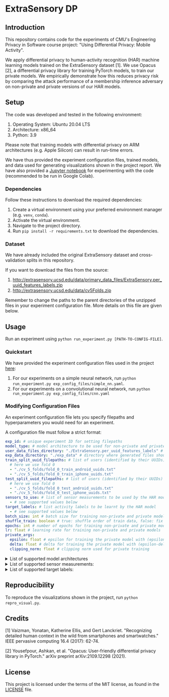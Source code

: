 # ExtraSensory DP

## Introduction 

This repository contains code for the experiments of CMU's Engineering Privacy in Software course project: "Using Differential Privacy: Mobile Activity". 

We apply differential privacy to human-activity recognition (HAR) machine learning models trained on the ExtraSensory dataset [1]. We use Opacus [2], a differential privacy library for training PyTorch models, to train our private models. We empirically demonstrate how this reduces privacy risk by comparing the attack performance of a membership inference adversary on non-private and private versions of our HAR models.

## Setup

The code was developed and tested in the following environment:

1. Operating System: Ubuntu 20.04 LTS
1. Architecture: x86_64
1. Python: 3.9

Please note that training models with differential privacy on ARM architectures (e.g. Apple Silicon) can result in run-time errors. 

We have thus provided the experiment configuration files, trained models, and data used for generating visualizations shown in the project report. We have also provided a [Jupyter notebook](https://github.com/jatanloya/extrasensory-dp/blob/main/extrasensorypytorch.ipynb) for experimenting with the code (recommended to be run in Google Colab).

### Dependencies

Follow these instructions to download the required dependencies:

1. Create a virtual environment using your preferred environment manager (e.g. `venv`, `conda`). 
1. Activate the virtual environment. 
1. Navigate to the project directory.
1. Run `pip install -r requirements.txt` to download the dependencies. 

### Dataset

We have already included the original ExtraSensory dataset and cross-validation splits in this repository. 

If you want to download the files from the source: 

1. http://extrasensory.ucsd.edu/data/primary_data_files/ExtraSensory.per_uuid_features_labels.zip
1. http://extrasensory.ucsd.edu/data/cv5Folds.zip

Remember to change the paths to the parent directories of the unzipped files in your experiment configuration file. More details on this file are given below.

## Usage

Run an experiment using `python run_experiment.py [PATH-TO-CONFIG-FILE]`. 

### Quickstart

We have provided the experiment configuration files used in the project [here](https://github.com/jatanloya/extrasensory-dp/tree/main/exp_config_files):

1. For our experiments on a simple neural network, run `python run_experiment.py exp_config_files/simple_nn.yaml`.
1. For our experiments on a convolutional neural network, run `python run_experiment.py exp_config_files/cnn.yaml`

### Modifying Configuration Files

An experiment configuration file lets you specify filepaths and hyperparameters you would need for an experiment. 

A configuration file must follow a strict format:

```yaml
exp_id: # unique experiment ID for setting filepaths
model_type: # model architecture to be used for non-private and private models, see supported values below
user_data_files_directory: "./ExtraSensory.per_uuid_features_labels" # directory where user data files are stored, change to desired path
exp_data_directory: "./exp_data" # directory where generated files should be stored, change to desired path
train_split_uuid_filepaths: # list of users (identified by their UUIDs) to be included in the train data
  # here we use fold 0
  - "./cv_5_folds/fold_0_train_android_uuids.txt"
  - "./cv_5_folds/fold_0_train_iphone_uuids.txt"
test_split_uuid_filepaths: # list of users (identified by their UUIDs) to be included in the test data
  # here we use fold 0
  - "./cv_5_folds/fold_0_test_android_uuids.txt"
  - "./cv_5_folds/fold_0_test_iphone_uuids.txt"
sensors_to_use: # list of sensor measurements to be used by the HAR model
  - # see supported values below
target_labels: # list activity labels to be learnt by the HAR model
  - # see supported values below
batch_size: int # batch size for training non-private and private models
shuffle_train: boolean # true: shuffle order of train data, false: fix order of train data 
epochs: int # number of epochs for training non-private and private models
lr: float # learning rate for training non-private and private models
private_args:
  epsilon: float # epsilon for training the private model with (epsilon-delta)-differential privacy
  delta: float # delta for training the private model with (epsilon-delta)-differential privacy
  clipping_norm: float # clipping norm used for private training
```

<details>
	<summary>List of supported model architectures</summary>
	
	```
	simple_nn
	cnn
	```
</details>

<details>
<summary>List of supported sensor measurements:</summary>

	```
	Acc
	Gyro
	Magnet
	WAcc
	Compass
	Loc
	Aud
	AP
	PS
	LF
	```
</details>

<details>
  <summary>List of supported target labels:</summary>

  	```
	PHONE_ON_TABLE
	SITTING
	OR_indoors
	LOC_home
	LYING_DOWN
	TALKING
	SLEEPING
	LOC_main_workplace
	PHONE_IN_POCKET
	EATING
	WATCHING_TV
	SURFING_THE_INTERNET
	OR_standing
	FIX_walking
	OR_outside
	WITH_FRIENDS
	PHONE_IN_HAND
	COMPUTER_WORK 
	WITH_CO-WORKERS 
	DRESSING 
	COOKING 
	WASHING_DISHES 
	ON_A_BUS 
	GROOMING 
	DRIVE_-_I_M_THE_DRIVER 
	TOILET 
	AT_SCHOOL 
	IN_A_CAR 
	DRINKING__ALCOHOL_ 
	IN_A_MEETING 
	DRIVE_-_I_M_A_PASSENGER 
	BATHING_-_SHOWER 
	STROLLING
	SINGING
	SHOPPING
	FIX_restaurant
	DOING_LAUNDRY
	FIX_running
	OR_exercise
	STAIRS_-_GOING_UP
	STAIRS_-_GOING_DOWN
	BICYCLING
	LAB_WORK
	IN_CLASS
	CLEANING
	AT_A_PARTY
	AT_A_BAR
	LOC_beach
	AT_THE_GYM
	ELEVATOR
	PHONE_IN_BAG
	```
</details>

## Reproducibility

To reproduce the visualizations shown in the project, run `python repro_visual.py`.

## Credits

[1] Vaizman, Yonatan, Katherine Ellis, and Gert Lanckriet. "Recognizing detailed human context in the wild from smartphones and smartwatches." IEEE pervasive computing 16.4 (2017): 62-74.

[2] Yousefpour, Ashkan, et al. "Opacus: User-friendly differential privacy library in PyTorch." arXiv preprint arXiv:2109.12298 (2021).

## License

This project is licensed under the terms of the MIT license, as found in the [LICENSE](https://github.com/jatanloya/extrasensory-dp/blob/main/LICENSE) file.